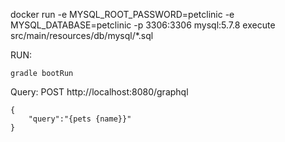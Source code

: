 docker run -e MYSQL_ROOT_PASSWORD=petclinic -e MYSQL_DATABASE=petclinic -p 3306:3306 mysql:5.7.8
execute src/main/resources/db/mysql/*.sql

RUN:
```
gradle bootRun
```


Query:
POST http://localhost:8080/graphql
```
{
	"query":"{pets {name}}"
}

```